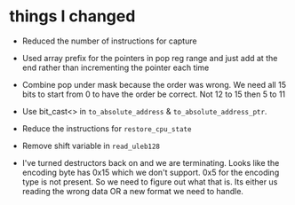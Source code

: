 # things I changed

- Reduced the number of instructions for capture
- Used array prefix for the pointers in pop reg range and just add at the end rather than incrementing the pointer each time
- Combine pop under mask because the order was wrong. We need all 15 bits to start from 0 to have the order be correct. Not 12 to 15 then 5 to 11
- Use bit_cast<> in `to_absolute_address` & `to_absolute_address_ptr`.
- Reduce the instructions for `restore_cpu_state`
- Remove shift variable in `read_uleb128`

- I've turned destructors back on and we are terminating. Looks like the encoding byte has 0x15 which we don't support. 0x5 for the encoding type is not present. So we need to figure out what that is. Its either us reading the wrong data OR a new format we need to handle.
